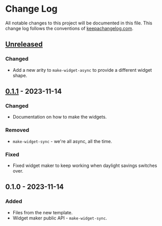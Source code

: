 # Change Log
All notable changes to this project will be documented in this file. This change log follows the conventions of [keepachangelog.com](http://keepachangelog.com/).

## [Unreleased]
### Changed
- Add a new arity to `make-widget-async` to provide a different widget shape.

## [0.1.1] - 2023-11-14
### Changed
- Documentation on how to make the widgets.

### Removed
- `make-widget-sync` - we're all async, all the time.

### Fixed
- Fixed widget maker to keep working when daylight savings switches over.

## 0.1.0 - 2023-11-14
### Added
- Files from the new template.
- Widget maker public API - `make-widget-sync`.

[Unreleased]: https://sourcehost.site/your-name/percolar/compare/0.1.1...HEAD
[0.1.1]: https://sourcehost.site/your-name/percolar/compare/0.1.0...0.1.1
